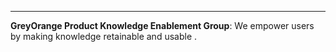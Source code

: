 <hr/>

<p><b>GreyOrange Product Knowledge Enablement Group</b>: We empower users by making knowledge retainable and usable .<p>
